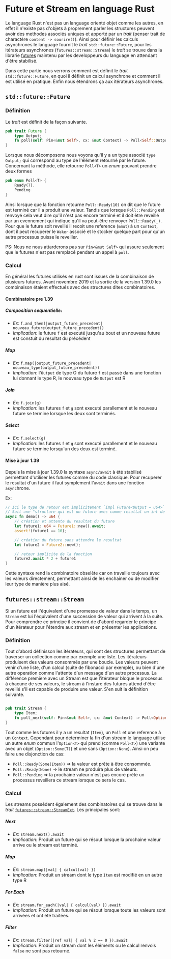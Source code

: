 # Future et Stream en language Rust

Le language Rust n'est pas un language orienté objet comme les autres, en effet il n'existe pas
d'objets à proprement parler les structures peuvent avoir des methodes associés uniques et apporté
par un _trait_ (penser trait de charactère `content -> sourire()`). Ainsi pour définir les calculs
asynchrones le language fournit le _trait_ `std::future::Future`, pour les itérateurs asynchrones
(`futures::stream::Stream`) le _trait_ se trouve dans la librarie
[futures](https://docs.rs/futures/0.3.5/futures/index.html) maintenu par les developpeurs du
language en attendant d'être stabilisé.

Dans cette partie nous verrons comment est définit le _trait_ `std::future::Future`, en quoi il
définit un calcul asynchrone et comment il est utilisé en pratique. Enfin nous étendrons ça aux
itérateurs asynchrones.

## `std::future::Future`

### Définition

Le _trait_ est définit de la façon suivante.

```rust
pub trait Future {
    type Output;
    fn poll(self: Pin<&mut Self>, cx: &mut Context) -> Poll<Self::Output>;
}
```

Lorsque nous décomposons nous voyons qu'il y a un type associé `type Output;` qui correspond au type
de l'élément retourné par le future. Concernant la méthode, elle retourne `Poll<T>` un _enum_
pouvant prendre deux formes

```rust
pub enum Poll<T> {
	Ready(T),
	Pending
}
```

Ainsi lorsque que la fonction retourne `Poll::Ready(10)` on dit que le future est terminé car il a
produit une valeur. Tandis que lorsque `Poll::Pending` est renvoyé cela veut dire qu'il n'est pas
encore terminé et il doit être reveillé par un evennement qui indique qu'il va peut-être renvoyer
`Poll::Ready(_)`. Pour que le future soit reveillé il recoit une reference (`&mut`) à un `Context`,
dont il peut recuperer le `Waker` associé et le stocker quelque part pour qu'un autre processus
puisse le reveiller.

PS: Nous ne nous attarderons pas sur `Pin<&mut Self>` qui assure seulement que le futures n'est pas
remplacé pendant un appel à `poll`.

### Calcul

En général les futures utilisés en rust sont issues de la combinaison de plusieurs futures. Avant
novembre 2019 et la sortie de la version 1.39.0 les combinaison étaient effectués avec des
structures dites combinatoires.

#### Combinatoire pre 1.39

##### Composition sequentielle:

- _Ex_: `f.and_then(|output_future_precedent| nouveau_future(output_future_precedent))`
- _Implication_: le future `f` est executé jusqu'au bout et un nouveau future est constuit du
  resultat du précédent

##### Map

- _Ex_: `f.map(|output_future_precedent| nouveau_type(output_future_precedent))`
- _Implication_: l'`Output` de type O du future `f` est passé dans une fonction lui donnant le type
  R, le nouveau type de `Output` est R

##### Join

- _Ex_: `f.join(g)`
- _Implication_: les futures `f` et `g` sont executé parallement et le nouveau future se termine
  lorsque les deux sont terminés.

##### Select

- _Ex_: `f.select(g)`
- _Implication_: les futures `f` et `g` sont executé parallement et le nouveau future se termine
  lorsqu'un des deux est terminé.

#### Mise à jour 1.39

Depuis la mise à jour 1.39.0 la syntaxe `async/await` à été stabilisé permettant d'utiliser les
futures comme du code classique. Pour recuperer le resultat d'un future il faut symplement l'`await`
dans une fonction `async`hrone.

Ex:

```rust
// Ici le type de retour est implicitement `impl Future<Output = u64>`
// Soit une "structure qui est un future avec comme resultat un int de 64bits"
async fn demo() -> u64 {
	// création et attente du resultat du future
	let future1: u64 = Future1::new().await;
	assert!(future1 == 10);

	// création du future sans attendre le resultat
	let future2 = Future2::new();

	// retour implicite de la fonction
	future2.await * 2 + future1
}
```

Cette syntaxe rend la combinatoire obselète car on travaille toujours avec les valeurs directement,
permettant ainsi de les enchainer ou de modifier leur type de manière plus aisé.

## `futures::stream::Stream`

Si un future est l'équivalent d'une promesse de valeur dans le temps, un `Stream` est lui
l'équivalent d'une succession de valeur qui arrivent à la suite. Pour comprendre ce principe il
convient de d'abord regarder le principe d'un itérateur pour l'étendre aux stream et en présenter
les applications.

### Définition

Tout d'abord définisson les itérateurs, qui sont des structures permettant de traverser un
collection comme par exemple une liste. Les itérateurs produisent des valeurs consommés par une
boucle. Les valeurs peuvent venir d'une liste, d'un calcul (suite de fibonacci par exemple), ou bien
d'une autre operation comme l'attente d'un message d'un autre processus. La différence première avec
un Stream est que l'itérateur bloque le processus à chacune de ses valeurs, le stream à l'instare
des futures attend d'être reveillé s'il est capable de produire une valeur. S'en suit la définition
suivante.

```rust

pub trait Stream {
    type Item;
    fn poll_next(self: Pin<&mut Self>, cx: &mut Context) -> Poll<Option<Self::Item>>;
}
```

Tout comme les futures il y a un resultat (`Item`), un `Poll` et une reference à un `Context`.
Cependant pour determiner la fin d'un stream le language utilise un autre _enum_ commun
l'`Option<T>` qui prend (comme `Poll<T>`) une variante avec un objet (`Option::Some(T)`) et une sans
(`Option::None`). Ainsi on peu faire une disjonction de cas:

- `Poll::Ready(Some(Item))` => la valeur est prête à être consommée.
- `Poll::Ready(None)` => le stream ne produira plus de valeurs.
- `Poll::Pending` => la prochaine valeur n'est pas encore prête un processus reveillera ce stream
  lorsque ce sera le cas.

### Calcul

Les streams possèdent également des combinatoires qui se trouve dans le _trait_
[`futures::stream::StreamExt`](https://docs.rs/futures/0.3.5/futures/stream/trait.StreamExt.html).
Les principales sont:

##### Next

- _Ex_: `stream.next().await`
- _Implication_: Produit un future qui se résout lorsque la prochaine valeur arrive ou le stream est
  terminé.

##### Map

- _Ex_: `stream.map(|val| { calcul(val) })`
- _Implication_: Produit un stream dont le type `Item` est modifié en un autre type R

##### For Each

- _Ex_: `stream.for_each(|val| { calcul(val) }).await`
- _Implication_: Produit un future qui se résout lorsque toute les valeurs sont arrivées et ont été
  traitées.

##### Filter

- _Ex_: `stream.filter(|ref val| { val % 2 == 0 }).await`
- _Implication_: Produit un stream dont les éléments ou le calcul renvois `false` ne sont pas
  retourné.
